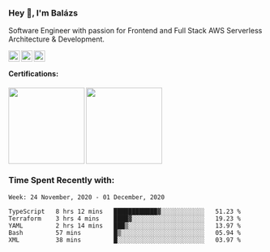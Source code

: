 ### Hey 👋, I'm Balázs

Software Engineer with passion for Frontend and Full Stack AWS Serverless Architecture & Development.

<a href="https://www.linkedin.com/in/balazsburi/" target="_blank">
  <img align="left" alt="Balázs's LinkdeIn" width="22px" src="https://cdn.jsdelivr.net/npm/simple-icons@v3/icons/linkedin.svg" />
</a>
<a href="https://twitter.com/BuriB/" target="_blank">
  <img align="left" alt="Balázs's Instagram" width="22px" src="https://cdn.jsdelivr.net/npm/simple-icons@v3/icons/twitter.svg" />
</a>
<a href="https://stackoverflow.com/users/1720437/burib" target="_blank">
  <img align="left" alt="Balázs's stackoverflow" width="22px" src="https://cdn.jsdelivr.net/npm/simple-icons@v3/icons/stackoverflow.svg" />
</a>

<br>
 
#### Certifications:
<a href="https://www.youracclaim.com/badges/117038d0-e05e-45a7-872a-fd7aea41116d?source=github_profile" target="_blank"><img src="https://user-images.githubusercontent.com/956227/89123714-bb121800-d4d1-11ea-8475-ac6f19dfb4f6.png" width="150" height="150" align="left" /></a>

<a href="https://www.youracclaim.com/badges/9637581d-823c-44c5-b32c-cc5868fec2ac?source=github_profile" target="_blank"><img src="https://user-images.githubusercontent.com/956227/99945861-b53c8d00-2d75-11eb-9379-a5b2e24ef82c.png" width="150" height="150"  /></a>




### Time Spent Recently with:

<!--START_SECTION:waka-->
```text
Week: 24 November, 2020 - 01 December, 2020

TypeScript   8 hrs 12 mins   ████████████▓░░░░░░░░░░░░   51.23 % 
Terraform    3 hrs 4 mins    ████▓░░░░░░░░░░░░░░░░░░░░   19.23 % 
YAML         2 hrs 14 mins   ███▒░░░░░░░░░░░░░░░░░░░░░   13.97 % 
Bash         57 mins         █▒░░░░░░░░░░░░░░░░░░░░░░░   05.94 % 
XML          38 mins         █░░░░░░░░░░░░░░░░░░░░░░░░   03.97 % 
```
<!--END_SECTION:waka-->

<br /><br />


<!--
**burib/burib** is a ✨ _special_ ✨ repository because its `README.md` (this file) appears on your GitHub profile.

Here are some ideas to get you started:

- 🔭 I’m currently working on ...
- 🌱 I’m currently learning ...
- 👯 I’m looking to collaborate on ...
- 🤔 I’m looking for help with ...
- 💬 Ask me about ...
- 📫 How to reach me: ...
- 😄 Pronouns: ...
- ⚡ Fun fact: ...
-->
